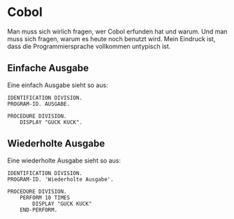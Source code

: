 # Cobol
Man muss sich wirlich fragen, wer Cobol erfunden hat und warum. Und man muss sich fragen, warum es heute noch benutzt wird. Mein Eindruck ist, dass die Programmiersprache vollkommen untypisch ist.

## Einfache Ausgabe
Eine einfach Ausgabe sieht so aus:
```cobol
IDENTIFICATION DIVISION.
PROGRAM-ID.	AUSGABE.

PROCEDURE DIVISION.
	DISPLAY "GUCK KUCK".
```
## Wiederholte Ausgabe
Eine wiederholte Ausgabe sieht so aus:
```cobol
IDENTIFICATION DIVISION.
PROGRAM-ID. 'Wiederholte Ausgabe'.

PROCEDURE DIVISION.
	PERFORM 10 TIMES
		DISPLAY "GUCK KUCK"
	END-PERFORM.

```

